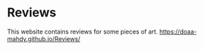# Reviews
This website contains reviews for some pieces of art. 
https://doaa-mahdy.github.io/Reviews/
